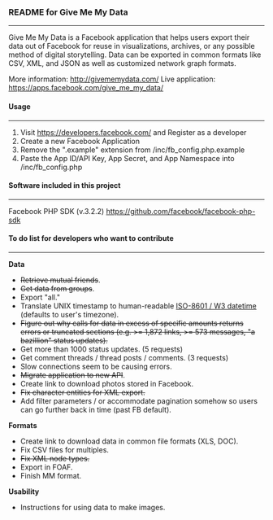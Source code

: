 
	
<h3>README for Give Me My Data</h3>
<hr>

Give Me My Data is a Facebook application that helps users export their data out of Facebook for reuse in visualizations, archives, or any possible method of digital storytelling. Data can be exported in common formats like CSV, XML, and JSON as well as customized network graph formats.

More information: http://givememydata.com/
Live application: https://apps.facebook.com/give_me_my_data/


<h4>Usage</h4>
<hr>

1. Visit https://developers.facebook.com/ and Register as a developer
2. Create a new Facebook Application
3. Remove the ".example" extension from /inc/fb_config.php.example
4. Paste the App ID/API Key, App Secret, and App Namespace into /inc/fb_config.php


<h4>Software included in this project</h4>
<hr>

Facebook PHP SDK (v.3.2.2)
https://github.com/facebook/facebook-php-sdk


<h4>To do list for developers who want to contribute</h4>
<hr>

<b>Data</b>
<ul>
	<li><del>Retrieve mutual friends</del>.</li>
	<li><del>Get data from groups</del>.</li>
	<li>Export "all."</li>
	<li>Translate UNIX timestamp to human-readable <a href="http://en.wikipedia.org/wiki/ISO_8601" target="_blank">ISO-8601 / W3 datetime</a> (defaults to user's timezone).</li>
	<li><del>Figure out why calls for data in excess of specific amounts returns errors or truncated sections (e.g. >= 1,872 links, >= 573 messages, "a bazillion" status updates).</del></li>
	<li>Get more than 1000 status updates. (5 requests)</li>
	<li>Get comment threads / thread posts / comments. (3 requests)</li>
	<li>Slow connections seem to be causing errors.</li>
	<li><del>Migrate application to new API</del>.</li>
	<li>Create link to download photos stored in Facebook.</li>
	<li><del>Fix character entities for XML export.</del></li>
	<li>Add filter parameters / or accommodate pagination somehow so users can go further back in time (past FB default).</li>
</ul>

<b>Formats</b>
<ul>
	<li>Create link to download data in common file formats (XLS, DOC).</li>
	<li>Fix CSV files for multiples.</li>
	<li><del>Fix XML node types.</del></li>
	<li>Export in FOAF.</li>
	<li>Finish MM format.</li>
</ul>

<b>Usability</b>
<ul>
	<li>Instructions for using data to make images.</li>
</ul>

